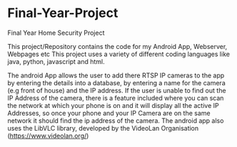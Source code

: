 # Final-Year-Project
Final Year Home Security Project 

This project/Repository contains the code for my Android App, Webserver, Webpages etc
This project uses a variety of different coding languages like java, python, javascript and html.

The android App allows the user to add there RTSP IP cameras to the app by entering the details into a database, by entering a name for the 
camera (e.g front of house) and the IP address. If the user is unable to find out the IP Address of the camera, there is a feature included
where you can scan the network at which your phone is on and it will display all the active IP Addresses, so once your phone and your IP 
Camera are on the same network it should find the ip address of the camera. The android app also uses the LibVLC library, developed by the 
VideoLan Organisation (https://www.videolan.org/)
